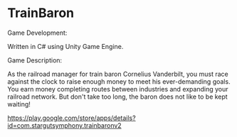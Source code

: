 # TrainBaron

Game Development:

Written in C# using Unity Game Engine.

Game Description:

As the railroad manager for train baron Cornelius Vanderbilt, you must race against the clock to raise enough money to meet his ever-demanding goals. You earn money completing routes between industries and expanding your railroad network. But don't take too long, the baron does not like to be kept waiting!

https://play.google.com/store/apps/details?id=com.stargutsymphony.trainbaronv2
